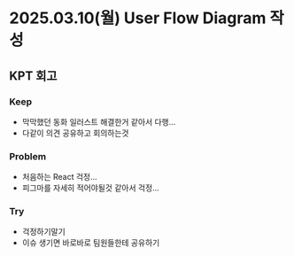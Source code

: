 # 2025.03.10(월) User Flow Diagram 작성

## KPT 회고

### Keep
- 막막했던 동화 일러스트 해결한거 같아서 다행...
- 다같이 의견 공유하고 회의하는것

### Problem

- 처음하는 React 걱정...
- 피그마를 자세히 적어야될것 같아서 걱정...

### Try

- 걱정하기말기
- 이슈 생기면 바로바로 팀원들한테 공유하기

